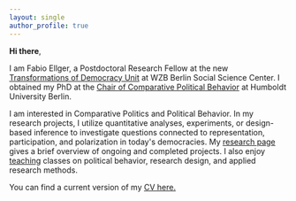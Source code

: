 ```yaml
---
layout: single
author_profile: true
---
```


**Hi there**, 

I am Fabio Ellger, a Postdoctoral Research Fellow at the new [Transformations of Democracy Unit](https://www.wzb.eu/en/research/dynamics-of-political-systems/transformations-of-democracy) at WZB Berlin Social Science Center. I obtained my PhD at the [Chair of Comparative Political Behavior](https://www.sowi.hu-berlin.de/en/lehrbereiche-en/comparative-political-behavior/the-chair?set_language=en) at Humboldt University Berlin.


I am interested in Comparative Politics and Political Behavior. In my research projects, I utilize quantitative analyses, experiments, or design-based inference to investigate questions connected to representation, participation, and polarization in today's democracies. My [research page](/research/) gives a brief overview of ongoing and completed projects. I also enjoy [teaching](/teaching/) classes on political behavior, research design, and applied research methods.


You can find a current version of my [CV here.](https://www.fabioellger.com/assets/docs/CV_Ellger.pdf)